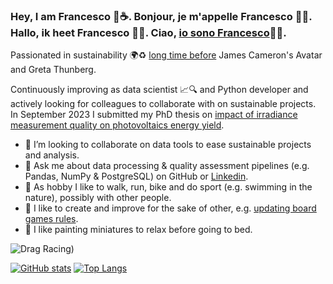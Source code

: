### Hey, I am Francesco 👋☕. Bonjour, je m'appelle Francesco 👋🍷. Hallo, ik heet Francesco 👋🍺. Ciao, [io sono Francesco](https://www.youtube.com/watch?v=Jt2fv7ort_g)👋🍝. 

Passionated in sustainability 🌍♻ [long time before](https://www.youtube.com/channel/UCrLDNeNHGKjvlukPQYQCqPg) James Cameron's Avatar and Greta Thunberg.

Continuously improving as data scientist 📈🔍 and Python developer and actively looking for colleagues to collaborate with on sustainable projects. In September 2023 I submitted my PhD thesis on [impact of irradiance measurement quality on photovoltaics energy yield](https://repository.lboro.ac.uk/articles/conference_contribution/Evaluation_of_uncertainty_sources_and_propagation_from_irradiance_sensors_to_PV_energy_production/9555833).

- 👯 I’m looking to collaborate on data tools to ease sustainable projects and analysis.
- 💬 Ask me about data processing & quality assessment pipelines (e.g. Pandas, NumPy & PostgreSQL) on GitHub or [Linkedin](https://www.linkedin.com/in/francescomariottini/).
- 🌳 As hobby I like to walk, run, bike and do sport (e.g. swimming in the nature), possibly with other people.
- 🎲 I like to create and improve for the sake of other, e.g. [updating board games rules](https://boardgamegeek.com/user/Mithrandir82).
- 🎨 I like painting miniatures to relax before going to bed.

![Drag Racing](https://cf.geekdo-images.com/LsXe-pJjXbsJBlQixEv8xQ__imagepage/img/-4WZH7XAEOCyOiI-4rk2JKIY5Sg=/fit-in/900x600/filters:no_upscale():strip_icc()/pic7255690.jpg))

<!---[![Top Langs](https://github-readme-stats.vercel.app/api/top-langs/?username=FrancescoMariottini)](https://github.com/FrancescoMariottini/github-readme-stats)--->

[![GitHub stats](https://github-readme-stats.vercel.app/api?username=FrancescoMariottini)](https://github.com/FrancescoMariottini/github-readme-stats)
[![Top Langs](https://github-readme-stats.vercel.app/api/top-langs/?username=FrancescoMariottini&layout=compact)](https://github.com/FrancescoMariottini/github-readme-stats)


